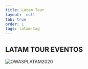 ```yaml
---
title: Latam Tour
layout:  null
tab: true
order: 1
tags: latam-tag
---
```


## LATAM TOUR EVENTOS

![OWASPLATAM2020](/www-chapter-bolivia/assets/images/back3.png "OWASP LATAM 2020")

<style>
main{
  background: black;
}

#banner{
display: none;

}

</style>
